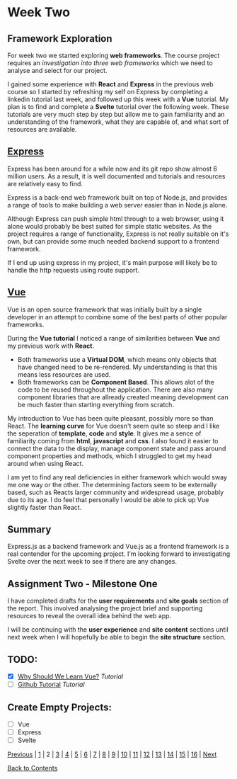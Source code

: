 # Week Two

## Framework Exploration

For week two we started exploring **web frameworks**. The course project requires an _investigation into three web frameworks_ which we need to analyse and select for our project.

I gained some experience with **React** and **Express** in the previous web course so I started by refreshing my self on Express by completing a linkedin tutorial last week, and followed up this week with a **Vue** tutorial. My plan is to find and complete a **Svelte** tutorial over the following week. These tutorials are very much step by step but allow me to gain familiarity and an understanding of the framework, what they are capable of, and what sort of resources are available.

## [Express](https://expressjs.com/)

Express has been around for a while now and its git repo show almost 6 million users. As a result, it is well documented and tutorials and resources are relatively easy to find.

Express is a back-end web framework built on top of Node.js, and provides a range of tools to make building a web server easier than in Node.js alone.

Although Express can push simple html through to a web browser, using it alone would probably be best suited for simple static websites. As the project requires a range of functionality, Express is not really suitable on it's own, but can provide some much needed backend support to a frontend framework.

If I end up using express in my project, it's main purpose will likely be to handle the http requests using route support.

## [Vue](https://vuejs.org/)

Vue is an open source framework that was initially built by a single developer in an attempt to combine some of the best parts of other popular frameworks.

During the **Vue tutorial** I noticed a range of similarities between **Vue** and my previous work with **React**.

- Both frameworks use a **Virtual DOM**, which means only objects that have changed need to be re-rendered. My understanding is that this means less resources are used.
- Both frameworks can be **Component Based**. This allows alot of the code to be reused throughout the application. There are also many component libraries that are allready created meaning development can be much faster than starting everything from scratch.

My introduction to Vue has been quite pleasant, possibly more so than React. The **learning curve** for Vue doesn't seem quite so steep and I like the seperation of **template**, **code** and **style**. It gives me a sence of familiarity coming from **html**, **javascript** and **css**. I also found it easier to connect the data to the display, manage component state and pass around component properties and methods, which I struggled to get my head around when using React.

I am yet to find any real deficiencies in either framework which would sway me one way or the other. The determining factors seem to be externally based, such as Reacts larger community and widespread usage, probably due to its age.
I do feel that personally I would be able to pick up Vue slightly faster than React.

## Summary

Express.js as a backend framework and Vue.js as a frontend framework is a real contender for the upcoming project. I'm looking forward to investigating Svelte over the next week to see if there are any changes.

## Assignment Two - Milestone One

I have completed drafts for the **user requirements** and **site goals** section of the report. This involved analysing the project brief and supporting resources to reveal the overall idea behind the web app.

I will be continuing with the **user experience** and **site content** sections until next week when I will hopefully be able to begin the **site structure** section.

## TODO:

- [x] [Why Should We Learn Vue?](https://www.linkedin.com/learning/vue-js-essential-training-2/why-you-should-learn-vue-js?u=76059146) _Tutorial_
- [ ] [Github Tutorial](https://www.lynda.com/GitHub-tutorials/Welcome/162276/173429-4.html) _Tutorial_

## Create Empty Projects:

- [ ] Vue
- [ ] Express
- [ ] Svelte

[Previous](https://github.com/Jason-MacDonald/WEB701-Journal/blob/master/week-one.md) |
[1](https://github.com/Jason-MacDonald/WEB701-Journal/blob/master/week-one.md) |
2 |
[3](https://github.com/Jason-MacDonald/WEB701-Journal/blob/master/week-three.md) |
[4](https://github.com/Jason-MacDonald/WEB701-Journal/blob/master/week-four.md) |
[5](https://github.com/Jason-MacDonald/WEB701-Journal/blob/master/week-five.md) |
[6](https://github.com/Jason-MacDonald/WEB701-Journal/blob/master/week-six.md) |
[7](https://github.com/Jason-MacDonald/WEB701-Journal/blob/master/week-seven.md) |
[8](https://github.com/Jason-MacDonald/WEB701-Journal/blob/master/week-eight.md) |
[9](https://github.com/Jason-MacDonald/WEB701-Journal/blob/master/week-nine.md) |
[10](https://github.com/Jason-MacDonald/WEB701-Journal/blob/master/week-ten.md) |
[11](https://github.com/Jason-MacDonald/WEB701-Journal/blob/master/week-eleven.md) |
[12](https://github.com/Jason-MacDonald/WEB701-Journal/blob/master/week-twelve.md) |
[13](https://github.com/Jason-MacDonald/WEB701-Journal/blob/master/week-thirteen.md) |
[14](https://github.com/Jason-MacDonald/WEB701-Journal/blob/master/week-fourteen.md) |
[15](https://github.com/Jason-MacDonald/WEB701-Journal/blob/master/week-fifteen.md) |
[16](https://github.com/Jason-MacDonald/WEB701-Journal/blob/master/week-sixteen.md) |
[Next](https://github.com/Jason-MacDonald/WEB701-Journal/blob/master/week-three.md)

[Back to Contents](https://github.com/Jason-MacDonald/WEB701-Journal/blob/master/contents.md)
## 
